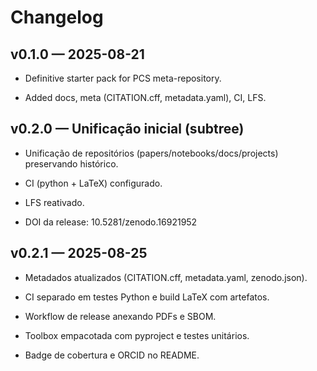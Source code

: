 # Changelog

## v0.1.0 — 2025-08-21

- Definitive starter pack for PCS meta-repository.

- Added docs, meta (CITATION.cff, metadata.yaml), CI, LFS.

## v0.2.0 — Unificação inicial (subtree)

- Unificação de repositórios (papers/notebooks/docs/projects) preservando histórico.

- CI (python + LaTeX) configurado.

- LFS reativado.

- DOI da release: 10.5281/zenodo.16921952

## v0.2.1 — 2025-08-25

- Metadados atualizados (CITATION.cff, metadata.yaml, zenodo.json).

- CI separado em testes Python e build LaTeX com artefatos.

- Workflow de release anexando PDFs e SBOM.

- Toolbox empacotada com pyproject e testes unitários.

- Badge de cobertura e ORCID no README.
